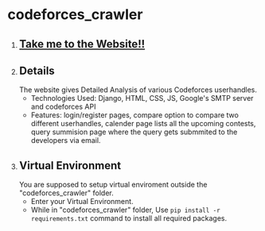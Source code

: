 # codeforces_crawler
<ol>
    <li><h2><a href="https://codecrawler.pythonanywhere.com/">Take me to the Website!!</a></h2></li>
    <li><h2>Details</h2>
        The website gives Detailed Analysis of various Codeforces userhandles.<br>
    <ul>
        <li>Technologies Used: Django, HTML, CSS, JS, Google's SMTP server and codeforces API</li>
        <li>Features: login/register pages, compare option to compare two different userhandles, calender page lists all the upcoming contests, query summision page where the query gets submmited to the developers via email.</li>
        </ul>
        </li>
    <li>
     <h2>Virtual Environment</h2>
     You are supposed to setup virtual enviroment outside the "codeforces_crawler" folder.<br>
     <ul>
        <li>Enter your Virtual Environment.</li>
        <li>While in "codeforces_crawler" folder, Use <code>pip install -r requirements.txt</code> command to install all required packages.</li>
     </ul>
     </li>
</ol>
